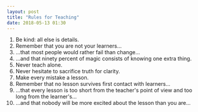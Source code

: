 ```yaml
---
layout: post
title: "Rules for Teaching"
date: 2018-05-13 01:30
---
```


1.  Be kind: all else is details.
1.  Remember that you are not your learners…
1.  …that most people would rather fail than change…
1.  …and that ninety percent of magic consists of knowing one extra thing.
1.  Never teach alone.
1.  Never hesitate to sacrifice truth for clarity.
1.  Make every mistake a lesson.
1.  Remember that no lesson survives first contact with learners…
1.  …that every lesson is too short from the teacher's point of view and too long from the learner's…
1.  …and that nobody will be more excited about the lesson than you are…
